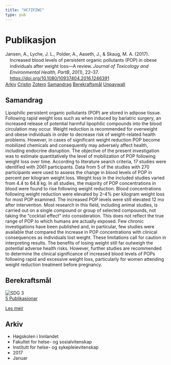 ```yaml
---
title: "HC7ZFZWC"
type: pub
---
```

<h1>Publikasjon</h1>
<article id="csl-bib-container-HC7ZFZWC" class="csl-bib-container">
  <div class="csl-bib-body" style="line-height: 1.35; padding-left: 1em; text-indent:-1em;">
  <div class="csl-entry">Jansen, A., Lyche, J. L., Polder, A., Aaseth, J., &amp; Skaug, M. A. (2017). Increased blood levels of persistent organic pollutants (POP) in obese individuals after weight loss&#x2014;A review. <i>Journal of Toxicology and Environmental Health, PartB</i>, <i>20</i>(1), 22&#x2013;37. <a href="https://doi.org/10.1080/10937404.2016.1246391">https://doi.org/10.1080/10937404.2016.1246391</a></div>
</div>
  <div class="csl-bib-buttons">
    <a href="#taxonomy-article-HC7ZFZWC" class="csl-bib-button">Arkiv</a>
    <a href="https://app.cristin.no/results/show.jsf?id=1421339" alt="Cristin URL" class="csl-bib-button">Cristin</a>
    <a href="http://zotero.org/groups/5402882/items/HC7ZFZWC" alt="Zotero URL" class="csl-bib-button">Zotero</a>
    <a href="#abstract-article-HC7ZFZWC" class="csl-bib-button">Samandrag</a>
    <a href="#sdg-article-HC7ZFZWC" class="csl-bib-button">Berekraftsmål</a>
    <a href="https://www.tandfonline.com/doi/pdf/10.1080/10937404.2016.1246391?needAccess=true" class="csl-bib-button">Unpaywall</a>
  </div>
  <div id="csl-bib-meta-container-HC7ZFZWC"></div>
</article>
<div id="csl-bib-meta-HC7ZFZWC" class="csl-bib-meta">
  <article id="abstract-article-HC7ZFZWC" class="abstract-article">
    <h1>Samandrag</h1>
    Lipophilic persistent organic pollutants (POP) are stored in adipose tissue. Following rapid weight loss such as when induced by bariatric surgery, an increased release of potential harmful lipophilic compounds into the blood circulation may occur. Weight reduction is recommended for overweight and obese individuals in order to decrease risk of weight-related health problems. However, in cases of significant weight reduction POP become mobilized chemicals and consequently may adversely affect health, including endocrine disruption. The objective of the present investigation was to estimate quantitatively the level of mobilization of POP following weight loss over time. According to literature search criteria, 17 studies were identified with 2061 participants. Data from 5 of the studies with 270 participants were used to assess the change in blood levels of POP in percent per kilogram weight loss. Weight loss in the included studies varied from 4.4 to 64.8 kg. In all studies, the majority of POP concentrations in blood were found to rise following weight reduction. Blood concentrations following weight reduction were elevated by 2–4% per kilogram weight loss for most POP examined. The increased POP levels were still elevated 12 mo after intervention. Most research in this field, including animal studies, is carried out on a single compound or group of selected compounds, not taking the “cocktail effect” into consideration. This does not reflect the true range of POP to which humans are actually exposed. Few chronic investigations have been published and, in particular, few studies were available that compared the increase in POP concentrations with clinical consequences as individuals lost weight. These limitations call for caution in interpreting results. The benefits of losing weight still far outweigh the potential adverse health risks. However, further studies are recommended to determine the clinical significance of increased blood levels of POPs following rapid and excessive weight loss, particularly for women attending weight reduction treatment before pregnancy.
  </article>
  <article id="sdg-article-HC7ZFZWC" class="sdg-article">
    <h1>Berekraftsmål</h1>
    <div class="sdg-container"><div id="sdg3" class="sdg"> <img src="{{< params subfolder >}}images/sdg/sdg03_no.png" class="image" alt="SDG 3"> <div class="sdg-overlay"> <a href="{{< params subfolder >}}no/archive/?sdg=3#archive" class="sdg-publication-count"><span>5</span> Publikasjonar</a> <p><a href="NA" class="sdg-read-more">Les meir</a></p> </div> </div></div>
  </article>
  <article id="taxonomy-article-HC7ZFZWC" class="taxonomy-article">
    <h1>Arkiv</h1>
    <ul>
      <li>Høgskolen i Innlandet</li>
      <li>Fakultet for helse- og sosialvitenskap</li>
      <li>Institutt for helse- og sykepleievitenskap</li>
      <li>2017</li>
      <li>Januar</li>
    </ul>
  </article>
</div>
